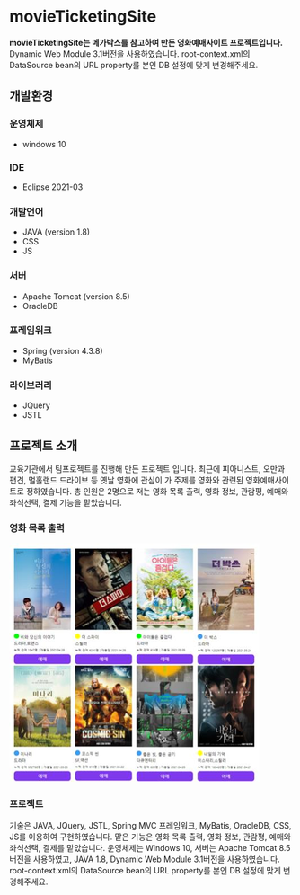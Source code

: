 # movieTicketingSite

**movieTicketingSite는 메가박스를 참고하여 만든 영화예매사이트 프로젝트입니다.**
Dynamic Web Module 3.1버전을 사용하였습니다.
root-context.xml의 DataSource bean의 URL property를 본인 DB 설정에 맞게 변경해주세요.

## 개발환경

### 운영체제

- windows 10

### IDE

- Eclipse 2021-03

### 개발언어

- JAVA (version 1.8)
- CSS
- JS

### 서버

- Apache Tomcat (version 8.5)
- OracleDB

### 프레임워크

- Spring (version 4.3.8)
- MyBatis

### 라이브러리

- JQuery
- JSTL

## 프로젝트 소개
교육기관에서 팀프로젝트를 진행해 만든 프로젝트 입니다.
최근에 피아니스트, 오만과 편견, 멀홀랜드 드라이브 등 옛날 영화에 관심이 가 주제를 영화와 관련된 영화예매사이트로 정하였습니다.
총 인원은 2명으로 저는 영화 목록 출력, 영화 정보, 관람평, 예매와 좌석선택, 결제 기능을 맡았습니다.

### 영화 목록 출력
![movieList.jsp](/README_img/movieList.jpg)

### 프로젝트 
기술은 JAVA, JQuery, JSTL, Spring MVC 프레임워크, MyBatis, OracleDB, CSS, JS를 이용하여 구현하였습니다.
맡은 기능은 영화 목록 출력, 영화 정보, 관람평, 예매와 좌석선택, 결제를 맡았습니다.
운영체제는 Windows 10, 서버는 Apache Tomcat 8.5버전을 사용하였고, JAVA 1.8, Dynamic Web Module 3.1버전을 사용하였습니다.
root-context.xml의 DataSource bean의 URL property를 본인 DB 설정에 맞게 변경해주세요.
